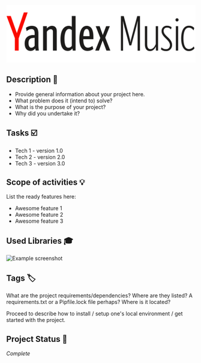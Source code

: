 ![YM-logo](yandex_music_logo.png)

## Description :key:
- Provide general information about your project here.
- What problem does it (intend to) solve?
- What is the purpose of your project?
- Why did you undertake it?
<!-- You don't have to answer all the questions - just the ones relevant to your project. -->


## Tasks :ballot_box_with_check:
- Tech 1 - version 1.0
- Tech 2 - version 2.0
- Tech 3 - version 3.0


## Scope of activities :bulb:
List the ready features here:
- Awesome feature 1
- Awesome feature 2
- Awesome feature 3


## Used Libraries :mortar_board:
![Example screenshot](./img/screenshot.png)
<!-- If you have screenshots you'd like to share, include them here. -->


## Tags :label:
What are the project requirements/dependencies? Where are they listed? A requirements.txt or a Pipfile.lock file perhaps? Where is it located?

Proceed to describe how to install / setup one's local environment / get started with the project.


## Project Status :black_square_button:
_Complete_



